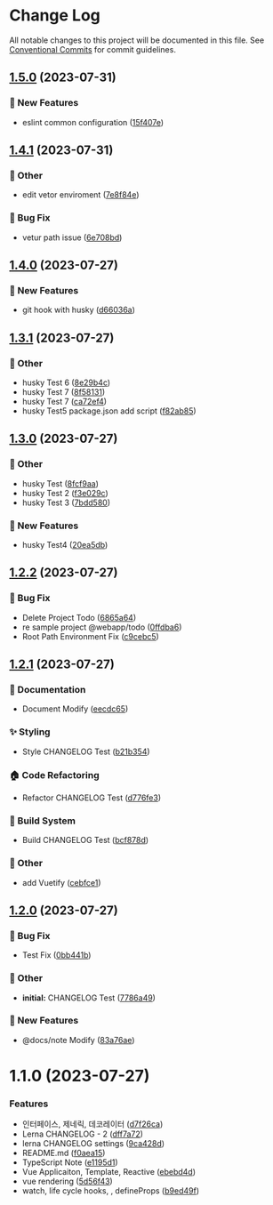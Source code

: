 # Change Log

All notable changes to this project will be documented in this file.
See [Conventional Commits](https://conventionalcommits.org) for commit guidelines.

## [1.5.0](https://github.com/yjw8459/vue-component/compare/v1.4.1...v1.5.0) (2023-07-31)


### :rocket: New Features

* eslint common configuration ([15f407e](https://github.com/yjw8459/vue-component/commit/15f407e0a1bb4384359dbea392e52d32af1950ef))



## [1.4.1](https://github.com/yjw8459/vue-component/compare/v1.4.0...v1.4.1) (2023-07-31)


### :mega: Other

* edit vetor enviroment ([7e8f84e](https://github.com/yjw8459/vue-component/commit/7e8f84e2316ee5bc1c1a7c3839b20666ac9c7c7f))


### :bug: Bug Fix

* vetur path issue ([6e708bd](https://github.com/yjw8459/vue-component/commit/6e708bddcbf58075b05ef2922cc3f6a2d668f2de))



## [1.4.0](https://github.com/yjw8459/vue-component/compare/v1.3.1...v1.4.0) (2023-07-27)


### :rocket: New Features

* git hook with husky ([d66036a](https://github.com/yjw8459/vue-component/commit/d66036a7ce776109eea316d90c37bdbd3e77124c))



## [1.3.1](https://github.com/yjw8459/vue-component/compare/v1.3.0...v1.3.1) (2023-07-27)


### :mega: Other

* husky Test 6 ([8e29b4c](https://github.com/yjw8459/vue-component/commit/8e29b4cd4dd9130dc094d01340574a35d0d1c63a))
* husky Test 7 ([8f58131](https://github.com/yjw8459/vue-component/commit/8f5813158835b2ae41a8da2b95007ff9fb06e6f8))
* husky Test 7 ([ca72ef4](https://github.com/yjw8459/vue-component/commit/ca72ef4d90fb96141984e334e551774dbd6e2b9d))
* husky Test5 package.json add script ([f82ab85](https://github.com/yjw8459/vue-component/commit/f82ab8548b86aba18578a502cfbbd8f742149588))



## [1.3.0](https://github.com/yjw8459/vue-component/compare/v1.2.2...v1.3.0) (2023-07-27)


### :mega: Other

* husky Test ([8fcf9aa](https://github.com/yjw8459/vue-component/commit/8fcf9aa2473bf7f0c519fd72a3c06e2b743ed68a))
* husky Test 2 ([f3e029c](https://github.com/yjw8459/vue-component/commit/f3e029c8feda2260d6df739241ce615326786b4a))
* husky Test 3 ([7bdd580](https://github.com/yjw8459/vue-component/commit/7bdd5809193235ff05427bad04e7ca16c03b0abd))


### :rocket: New Features

* husky Test4 ([20ea5db](https://github.com/yjw8459/vue-component/commit/20ea5dbfab7e7b115c0a5c620ffd970f963eab26))



## [1.2.2](https://github.com/yjw8459/vue-component/compare/v1.2.1...v1.2.2) (2023-07-27)


### :bug: Bug Fix

* Delete Project Todo ([6865a64](https://github.com/yjw8459/vue-component/commit/6865a6478473623d504f306d05d75945788db96a))
* re sample project @webapp/todo ([0ffdba6](https://github.com/yjw8459/vue-component/commit/0ffdba6c894cb48817ee4cf63f3ba0fb114186a4))
* Root Path Environment Fix ([c9cebc5](https://github.com/yjw8459/vue-component/commit/c9cebc5664fa03bbec3dc29921195830e2d8b4da))



## [1.2.1](https://github.com/yjw8459/vue-component/compare/v1.2.0...v1.2.1) (2023-07-27)


### :memo: Documentation

* Document Modify ([eecdc65](https://github.com/yjw8459/vue-component/commit/eecdc6578562927d635f497f5b38bf8716c0714c))


### :sparkles: Styling

* Style CHANGELOG Test ([b21b354](https://github.com/yjw8459/vue-component/commit/b21b3544c151f2b17d6705af792d21a404c4f22b))


### :house: Code Refactoring

* Refactor CHANGELOG Test ([d776fe3](https://github.com/yjw8459/vue-component/commit/d776fe351a13906b52688641f86f61d729bf601f))


### :hammer: Build System

* Build CHANGELOG Test ([bcf878d](https://github.com/yjw8459/vue-component/commit/bcf878d23cc1e50f704cef63b1aa07d238146412))


### :mega: Other

* add Vuetify ([cebfce1](https://github.com/yjw8459/vue-component/commit/cebfce1f1a2c384c46186d2abe925fe4a75ffc39))



## [1.2.0](https://github.com/yjw8459/vue-component/compare/v1.1.0...v1.2.0) (2023-07-27)


### :bug: Bug Fix

* Test Fix ([0bb441b](https://github.com/yjw8459/vue-component/commit/0bb441b84048fecbe569665d45be21588265afd8))


### :mega: Other

* **initial:** CHANGELOG Test ([7786a49](https://github.com/yjw8459/vue-component/commit/7786a4956b169f423a25800daf1bfe59fd2158ae))


### :rocket: New Features

* @docs/note Modify ([83a76ae](https://github.com/yjw8459/vue-component/commit/83a76ae6427df5896e2d3385946c347ad661acdb))



# 1.1.0 (2023-07-27)


### Features

* 인터페이스, 제네릭, 데코레이터 ([d7f26ca](https://github.com/yjw8459/vue-component/commit/d7f26caa4dabc709299d8fda9c7729bb393eeb92))
* Lerna CHANGELOG - 2 ([dff7a72](https://github.com/yjw8459/vue-component/commit/dff7a72870d3e1b17ebf266079f2f329dc5ec6e6))
* lerna CHANGELOG settings ([9ca428d](https://github.com/yjw8459/vue-component/commit/9ca428d56db287b61a232e01525479677ed1a2b5))
* README.md ([f0aea15](https://github.com/yjw8459/vue-component/commit/f0aea156ca67b64e400f7fd5f04468eb3217c42f))
* TypeScript Note ([e1195d1](https://github.com/yjw8459/vue-component/commit/e1195d1f618d74d371e1eb1e3eca556ea320e52a))
* Vue Applicaiton, Template, Reactive ([ebebd4d](https://github.com/yjw8459/vue-component/commit/ebebd4d19d7abaef173056f34815178323598e49))
* vue rendering ([5d56f43](https://github.com/yjw8459/vue-component/commit/5d56f437bb0662ea5596793ace9807372fd946d1))
* watch, life cycle hooks, , defineProps ([b9ed49f](https://github.com/yjw8459/vue-component/commit/b9ed49faf7afa499d5ffbeb9fa6fb4e3699ffa63))
